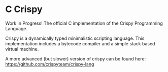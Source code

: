 # C Crispy
Work in Progress!
The official C implementation of the Crispy Programming Language.

Crispy is a dynamically typed minimalistic scripting language.
This implementation includes a bytecode compiler and a simple stack based virtual machine.

A more advanced (but slower) version of crispy can be found here:
https://github.com/crispyteam/crispy-lang
